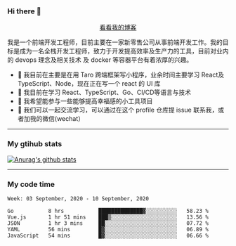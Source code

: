 ### Hi there 👋

<p align="center">
  <a href="https://real-jacket.github.io/">看看我的博客</a>
</p>

我是一个前端开发工程师，目前主要在一家新零售公司从事前端开发工作。我的目标是成为一名全栈开发工程师，致力于开发提高效率及生产力的工具，目前对业内的 devops 理念及相关技术 及 docker 等容器平台有着浓厚的兴趣。

- 🔭 我目前在主要是在用 Taro 跨端框架写小程序，业余时间主要学习 React及 TypeScript、Node，现在正在写一个 react 的 UI 库 
- 🌱 我目前在学习 React、TypeScript、Go、CI/CD等语言与技术
- 👯 我希望能参与一些能够提高幸福感的小工具项目
- 💬 我们可以一起交流学习，可以通过在这个 profile 仓库提 issue 联系我，或者加我的微信(wechat）

***

### My gtihub stats

[![Anurag's github stats](https://github-readme-stats.vercel.app/api?username=real-jacket)](https://github.com/anuraghazra/github-readme-stats)

***

### My code time

<!--START_SECTION:waka-->
```text
Week: 03 September, 2020 - 10 September, 2020

Go           8 hrs           ██████████████▓░░░░░░░░░░   58.23 % 
Vue.js       1 hr 51 mins    ███▒░░░░░░░░░░░░░░░░░░░░░   13.56 % 
JSON         1 hr 3 mins     ██░░░░░░░░░░░░░░░░░░░░░░░   07.72 % 
YAML         56 mins         █▓░░░░░░░░░░░░░░░░░░░░░░░   06.89 % 
JavaScript   54 mins         █▓░░░░░░░░░░░░░░░░░░░░░░░   06.66 % 
```
<!--END_SECTION:waka-->
